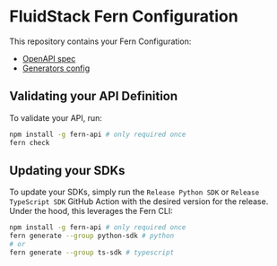 # FluidStack Fern Configuration

This repository contains your Fern Configuration: 
  - [OpenAPI spec](./fern/openapi/fluidstack-openapi.json)
  - [Generators config](./fern/generators.yml)

## Validating your API Definition

To validate your API, run: 
```sh
npm install -g fern-api # only required once
fern check
```

## Updating your SDKs

To update your SDKs, simply run the `Release Python SDK` or `Release TypeScript SDK` GitHub Action with the desired version 
for the release. Under the hood, this leverages the Fern CLI: 

```sh
npm install -g fern-api # only required once
fern generate --group python-sdk # python
# or 
fern generate --group ts-sdk # typescript
```